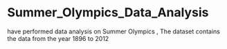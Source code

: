 # Summer_Olympics_Data_Analysis
have performed data analysis on Summer Olympics , The dataset contains the data from the year 1896 to 2012
